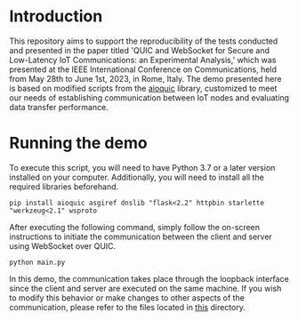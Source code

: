 # Introduction
This repository aims to support the reproducibility of the tests conducted and presented in the paper titled 'QUIC and WebSocket for Secure and Low-Latency IoT Communications: an Experimental Analysis,' which was presented at the IEEE International Conference on Communications, held from May 28th to June 1st, 2023, in Rome, Italy.
The demo presented here is based on modified scripts from the [aioquic](https://github.com/aiortc/aioquic) library, customized to meet our needs of establishing communication between IoT nodes and evaluating data transfer performance.

# Running the demo
To execute this script, you will need to have Python 3.7 or a later version installed on your computer. Additionally, you will need to install all the required libraries beforehand.

```console
pip install aioquic asgiref dnslib "flask<2.2" httpbin starlette "werkzeug<2.1" wsproto
```

After executing the following command, simply follow the on-screen instructions to initiate the communication between the client and server using WebSocket over QUIC.

```console
python main.py
```

In this demo, the communication takes place through the loopback interface since the client and server are executed on the same machine. If you wish to modify this behavior or make changes to other aspects of the communication, please refer to the files located in [this](WSQUIC_experimentalTests/WSclientserver) directory.
